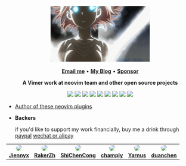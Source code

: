 <div align="center">
<img height="150" src="https://raw.githubusercontent.com/glepnir/glepnir/master/1.gif" alt="gif with funny random cat say thank you." />
</div>

<p align="center">
<b><a href="mailto:glepnir@neovim.pro"> Email me</a></b>
•
<b><a href="https://blog.neovim.pro">My Blog</a></b>
•
<b><a href="https://www.paypal.me/bobbyhub">Sponsor</a></b>
</p>

<p align="center"><b> A Vimer work at neovim team and other open source projects</b></p>

<p align="center">
<img src="https://img.shields.io/badge/neovim-%2357A143.svg?&style=for-the-badge&logo=neovim&logoColor=white"/>
<img src = "https://img.shields.io/badge/c-%2300599C.svg?style=for-the-badge&logo=c&logoColor=white">
<img src = "https://img.shields.io/badge/c++-%2300599C.svg?style=for-the-badge&logo=c%2B%2B&logoColor=white">
<img src="https://img.shields.io/badge/go-%2300ADD8.svg?&style=for-the-badge&logo=go&logoColor=white" />
<img src="https://img.shields.io/badge/lua-%232C2D72.svg?&style=for-the-badge&logo=lua&logoColor=white"/>
<img src="https://img.shields.io/badge/rust-%23000000.svg?&style=for-the-badge&logo=rust&logoColor=white"/>
<img src="https://img.shields.io/badge/Zig-%23F7A41D.svg?style=for-the-badge&logo=zig&logoColor=white"/>
<img src="https://img.shields.io/badge/python-3670A0?style=for-the-badge&logo=python&logoColor=ffdd54"/>
<img src="https://img.shields.io/badge/typescript%20-%23007ACC.svg?&style=for-the-badge&logo=typescript&logoColor=white"/>
</p>

- [Author of these neovim plugins](https://github.com/search?l=&p=1&q=user%3Aglepnir+stars%3A%3E15+language%3ALua&ref=advsearch&type=Repositories)

- **Backers**

  if you'd like to support my work financially, buy me a drink through [paypal](https://www.paypal.me/bobbyhub) [wechat or alipay](./donate.png)

<table>
  <tr>
    <td align="center">
      <a href="https://github.com/jiennyx" title="jiennyx">
        <img src="https://github.com/jiennyx.png" style="border-radius:50%" width="50px"/>
        <br/>
        <b>Jiennyx</b>
      </a>
    </td>
    <td align="center">
      <a href="https://github.com/RakerZh" title="RakerZh">
        <img src="https://github.com/RakerZh.png" style="border-radius:50%" width="50px"/>
        <br/>
        <b>RakerZh</b>
      </a>
    </td>
    <td align="center">
      <a href="https://github.com/ShiChenCong" title="RakerZh">
        <img src="https://github.com/ShiChenCong.png" style="border-radius:50%" width="50px"/>
        <br/>
        <b>ShiChenCong</b>
      </a>
    </td>
    <td align="center">
      <a href="https://github.com/champly" title="champly">
        <img src="https://github.com/champly.png" style="border-radius:50%" width="50px"/>
        <br/>
        <b>champly</b>
      </a>
    </td>
    <td align="center">
      <a href="https://github.com/Yarnus" title="Yarnus">
        <img src="https://github.com/Yarnus.png" style="border-radius:50%" width="50px"/>
        <br/>
        <b>Yarnus</b>
      </a>
    </td>
    <td align="center">
      <a href="https://github.com/shandengjueding" title="shandengjueding">
        <img src="https://github.com/shandengjueding.png" style="border-radius:50%" width="50px"/>
        <br/>
        <b>duanchen</b>
      </a>
    </td>
  </tr>
</table>
